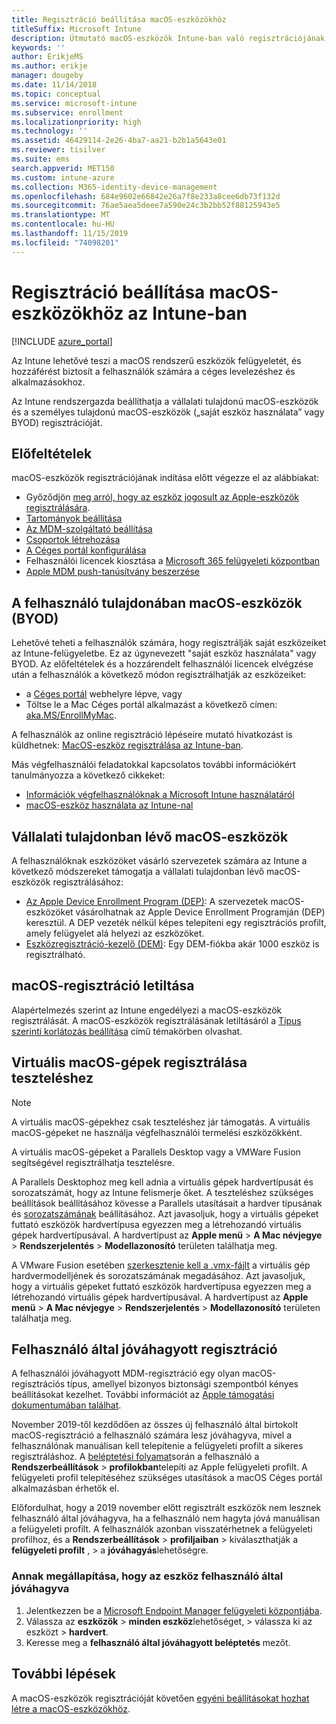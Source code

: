 ```yaml
---
title: Regisztráció beállítása macOS-eszközökhöz
titleSuffix: Microsoft Intune
description: Útmutató macOS-eszközök Intune-ban való regisztrációjának beállításához.
keywords: ''
author: ErikjeMS
ms.author: erikje
manager: dougeby
ms.date: 11/14/2018
ms.topic: conceptual
ms.service: microsoft-intune
ms.subservice: enrollment
ms.localizationpriority: high
ms.technology: ''
ms.assetid: 46429114-2e26-4ba7-aa21-b2b1a5643e01
ms.reviewer: tisilver
ms.suite: ems
search.appverid: MET150
ms.custom: intune-azure
ms.collection: M365-identity-device-management
ms.openlocfilehash: 684e9602e66842e26a7f8e233a8cee6db73f132d
ms.sourcegitcommit: 76ae5aea5deee7a590e24c3b2bb52f88125943e5
ms.translationtype: MT
ms.contentlocale: hu-HU
ms.lasthandoff: 11/15/2019
ms.locfileid: "74098201"
---
```

# <a name="set-up-enrollment-for-macos-devices-in-intune"></a>Regisztráció beállítása macOS-eszközökhöz az Intune-ban

[!INCLUDE [azure_portal](../includes/azure_portal.md)]

Az Intune lehetővé teszi a macOS rendszerű eszközök felügyeletét, és hozzáférést biztosít a felhasználók számára a céges levelezéshez és alkalmazásokhoz.

Az Intune rendszergazda beállíthatja a vállalati tulajdonú macOS-eszközök és a személyes tulajdonú macOS-eszközök („saját eszköz használata” vagy BYOD) regisztrációját. 

## <a name="prerequisites"></a>Előfeltételek

macOS-eszközök regisztrációjának indítása előtt végezze el az alábbiakat:

- Győződjön [meg arról, hogy az eszköz jogosult az Apple-eszközök regisztrálására](https://support.apple.com/en-us/HT204142#eligibility).
- [Tartományok beállítása](../fundamentals/custom-domain-name-configure.md)
- [Az MDM-szolgáltató beállítása](../fundamentals/mdm-authority-set.md)
- [Csoportok létrehozása](../fundamentals/groups-add.md)
- [A Céges portál konfigurálása](../apps/company-portal-app.md)
- Felhasználói licencek kiosztása a [Microsoft 365 felügyeleti központban](https://go.microsoft.com/fwlink/p/?LinkId=698854)
- [Apple MDM push-tanúsítvány beszerzése](../enrollment/apple-mdm-push-certificate-get.md)

## <a name="user-owned-macos-devices-byod"></a>A felhasználó tulajdonában macOS-eszközök (BYOD)

Lehetővé teheti a felhasználók számára, hogy regisztrálják saját eszközeiket az Intune-felügyeletbe. Ez az úgynevezett "saját eszköz használata" vagy BYOD. Az előfeltételek és a hozzárendelt felhasználói licencek elvégzése után a felhasználók a következő módon regisztrálhatják az eszközeiket:
- a [Céges portál](https://portal.manage.microsoft.com) webhelyre lépve, vagy
- Töltse le a Mac Céges portál alkalmazást a következő címen: [aka.MS/EnrollMyMac](https://aka.ms/EnrollMyMac).

A felhasználók az online regisztráció lépéseire mutató hivatkozást is küldhetnek: [MacOS-eszköz regisztrálása az Intune-ban](https://docs.microsoft.com/intune-user-help/enroll-your-device-in-intune-macos).

Más végfelhasználói feladatokkal kapcsolatos további információkért tanulmányozza a következő cikkeket:

- [Információk végfelhasználóknak a Microsoft Intune használatáról](../fundamentals/end-user-educate.md)
- [macOS-eszköz használata az Intune-nal](/intune-user-help/using-your-macos-device-with-intune)

## <a name="company-owned-macos-devices"></a>Vállalati tulajdonban lévő macOS-eszközök
A felhasználóknak eszközöket vásárló szervezetek számára az Intune a következő módszereket támogatja a vállalati tulajdonban lévő macOS-eszközök regisztrálásához:
- [Az Apple Device Enrollment Program (DEP)](device-enrollment-program-enroll-macos.md): A szervezetek macOS-eszközöket vásárolhatnak az Apple Device Enrollment Programján (DEP) keresztül. A DEP vezeték nélkül képes telepíteni egy regisztrációs profilt, amely felügyelet alá helyezi az eszközöket.
- [Eszközregisztráció-kezelő (DEM)](device-enrollment-manager-enroll.md): Egy DEM-fiókba akár 1000 eszköz is regisztrálható.

## <a name="block-macos-enrollment"></a>macOS-regisztráció letiltása
Alapértelmezés szerint az Intune engedélyezi a macOS-eszközök regisztrálását. A macOS-eszközök regisztrálásának letiltásáról a [Típus szerinti korlátozás beállítása](enrollment-restrictions-set.md) című témakörben olvashat.

## <a name="enroll-virtual-macos-machines-for-testing"></a>Virtuális macOS-gépek regisztrálása teszteléshez

> [!NOTE]
> A virtuális macOS-gépekhez csak teszteléshez jár támogatás. A virtuális macOS-gépeket ne használja végfelhasználói termelési eszközökként. 

A virtuális macOS-gépeket a Parallels Desktop vagy a VMWare Fusion segítségével regisztrálhatja tesztelésre. 

A Parallels Desktophoz meg kell adnia a virtuális gépek hardvertípusát és sorozatszámát, hogy az Intune felismerje őket. A teszteléshez szükséges beállítások beállításához kövesse a Parallels utasításait a hardver típusának és [sorozatszámának](http://kb.parallels.com/123455) beállításához. Azt javasoljuk, hogy a virtuális gépeket futtató eszközök hardvertípusa egyezzen meg a létrehozandó virtuális gépek hardvertípusával. A hardvertípust az **Apple menü** > **A Mac névjegye** > **Rendszerjelentés** > **Modellazonosító** területen találhatja meg. 

A VMware Fusion esetében [szerkesztenie kell a .vmx-fájlt](https://kb.vmware.com/s/article/1014782) a virtuális gép hardvermodelljének és sorozatszámának megadásához. Azt javasoljuk, hogy a virtuális gépeket futtató eszközök hardvertípusa egyezzen meg a létrehozandó virtuális gépek hardvertípusával. A hardvertípust az **Apple menü** > **A Mac névjegye** > **Rendszerjelentés** > **Modellazonosító** területen találhatja meg. 

## <a name="user-approved-enrollment"></a>Felhasználó által jóváhagyott regisztráció
A felhasználói jóváhagyott MDM-regisztráció egy olyan macOS-regisztrációs típus, amellyel bizonyos biztonsági szempontból kényes beállításokat kezelhet. További információt az [Apple támogatási dokumentumában találhat](https://support.apple.com/HT208019).

November 2019-től kezdődően az összes új felhasználó által birtokolt macOS-regisztráció a felhasználó számára lesz jóváhagyva, mivel a felhasználónak manuálisan kell telepítenie a felügyeleti profilt a sikeres regisztráláshoz. A [beléptetési folyamat](https://docs.microsoft.com/intune-user-help/enroll-your-device-in-intune-macos-cp)során a felhasználó a **Rendszerbeállítások** > **profilokban**telepíti az Apple felügyeleti profilt.  A felügyeleti profil telepítéséhez szükséges utasítások a macOS Céges portál alkalmazásban érhetők el.

Előfordulhat, hogy a 2019 november előtt regisztrált eszközök nem lesznek felhasználó által jóváhagyva, ha a felhasználó nem hagyta jóvá manuálisan a felügyeleti profilt. A felhasználók azonban visszatérhetnek a felügyeleti profilhoz, és a **Rendszerbeállítások** > **profiljaiban** > kiválaszthatják a **felügyeleti profilt** , > a **jóváhagyás**lehetőségre.

### <a name="find-out-if-a-device-is-user-approved"></a>Annak megállapítása, hogy az eszköz felhasználó által jóváhagyva
1. Jelentkezzen be a [Microsoft Endpoint Manager felügyeleti központjába](https://go.microsoft.com/fwlink/?linkid=2109431).
2. Válassza az **eszközök** > **minden eszköz**lehetőséget, > válassza ki az eszközt > **hardvert**.
3. Keresse meg a **felhasználó által jóváhagyott beléptetés** mezőt.


## <a name="next-steps"></a>További lépések

A macOS-eszközök regisztrációját követően [egyéni beállításokat hozhat létre a macOS-eszközökhöz](../configuration/custom-settings-macos.md).
